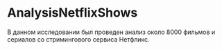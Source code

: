 # AnalysisNetflixShows
В данном исследовании был проведен анализ около 8000 фильмов и сериалов со стримингового сервиса Нетфликс.
